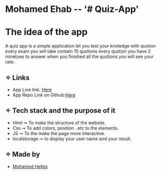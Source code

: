 
# Mohamed Ehab -- '# Quiz-App'

# The idea of the app
A quiz app is a simple application let you test your knoledge with qustion
every exam you will take contain 10 qustions every qustion you have 2 minetues to answer when you finished all the qustions you will see your rate.

## ✧ Links
- App Live link: [Here](https://mo7amedehab97.github.io/Quiz-App/)
- App Repo Link on Github:[Here](https://github.com/mo7amedehab97/Quiz-App.git)


## ✧ Tech stack and the purpose of it
* Html ➙ To make the structure of the website.<br>
* Css ➙ To add colors, position ..etc to the elements.<br>
* JS ➙ To the make the page more interactive.<br>
* localstorage ➙ to display your user name and your result.<br>

## ✧ Made by 
- [Mohamed Helles](https://github.com/mo7amedehab97)